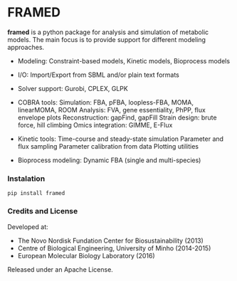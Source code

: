 FRAMED
======

**framed** is a python package for analysis and simulation of metabolic models. The main focus is to provide support for different modeling approaches. 

* Modeling: Constraint-based models, Kinetic models, Bioprocess models

* I/O: Import/Export from SBML and/or plain text formats

* Solver support: Gurobi, CPLEX, GLPK

* COBRA tools:
Simulation: FBA, pFBA, loopless-FBA, MOMA, linearMOMA, ROOM
Analysis: FVA, gene essentiality, PhPP, flux envelope plots
Reconstruction: gapFind, gapFill
Strain design: brute force, hill climbing
Omics integration: GIMME, E-Flux

* Kinetic tools:
Time-course and steady-state simulation
Parameter and flux sampling
Parameter calibration from data
Plotting utilities

* Bioprocess modeling: Dynamic FBA (single and multi-species)

### Instalation

```
pip install framed
```

### Credits and License

Developed at:

* The Novo Nordisk Fundation Center for Biosustainability (2013)
* Centre of Biological Engineering, University of Minho (2014-2015)
* European Molecular Biology Laboratory (2016)

Released under an Apache License.

